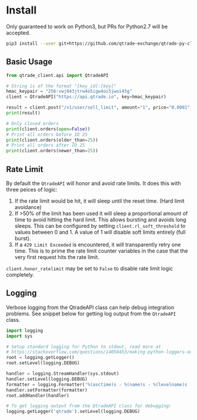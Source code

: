 # Install

Only guaranteed to work on Python3, but PRs for Python2.7 will be accepted.

``` bash
pip3 install --user git+https://github.com/qtrade-exchange/qtrade-py-client.git
```

## Basic Usage

``` python
from qtrade_client.api import QtradeAPI

# String is of the format "[key_id]:[key]"
hmac_keypair = "256:vwj043jtrw4o5igw4oi5jwoi45g"
client = QtradeAPI("https://api.qtrade.io", key=hmac_keypair)

result = client.post("/v1/user/sell_limit", amount="1", price="0.0001", market_id=12)
print(result)

# Only closed orders
print(client.orders(open=False))
# Print all orders before ID 25
print(client.orders(older_than=25))
# Print all orders after ID 25
print(client.orders(newer_than=25))
```

## Rate Limit

By default the `QtradeAPI` will honor and avoid rate limits. It does this with
three peices of logic:

1. If the rate limit would be hit, it will sleep until the reset time. (Hard
   limit avoidance)
2. If >50% of the limit has been used it will sleep a proportional amount of
   time to avoid hitting the hard limit. This allows bursting and avoids long
   sleeps. This can be configured by setting `client.rl_soft_threshold` to
   values between 0 and 1. A value of 1 will disable soft limits entirely (full burst).
3. If a `429 Limit Exceeded` is encountered, it will transparently retry one
   time. This is to prime the rate limit counter variables in the case that the
   very first request hits the rate limit.

`client.honor_ratelimit` may be set to `False` to disable rate limit logic completely.

## Logging

Verbose logging from the QtradeAPI class can help debug integration problems.
See snippet below for getting log output from the `QtradeAPI` class.

``` python
import logging
import sys

# Setup standard logging for Python to stdout, read more at
# https://stackoverflow.com/questions/14058453/making-python-loggers-output-all-messages-to-stdout-in-addition-to-log-file
root = logging.getLogger()
root.setLevel(logging.DEBUG)

handler = logging.StreamHandler(sys.stdout)
handler.setLevel(logging.DEBUG)
formatter = logging.Formatter('%(asctime)s - %(name)s - %(levelname)s - %(message)s')
handler.setFormatter(formatter)
root.addHandler(handler)

# To get logging output from the QtradeAPI class for debugging:
logging.getLogger('qtrade').setLevel(logging.DEBUG)
```
